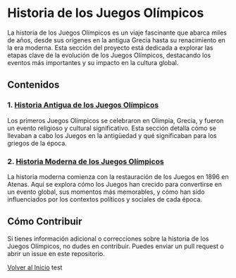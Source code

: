 # Historia de los Juegos Olímpicos

La historia de los Juegos Olímpicos es un viaje fascinante que abarca miles de años, desde sus orígenes en la antigua Grecia hasta su renacimiento en la era moderna. Esta sección del proyecto está dedicada a explorar las etapas clave de la evolución de los Juegos Olímpicos, destacando los eventos más importantes y su impacto en la cultura global.

## Contenidos

### 1. [Historia Antigua de los Juegos Olímpicos](Historia-antigua.md)
Los primeros Juegos Olímpicos se celebraron en Olimpia, Grecia, y fueron un evento religioso y cultural significativo. Esta sección detalla cómo se llevaban a cabo los Juegos en la antigüedad y qué significaban para los griegos de la época.

### 2. [Historia Moderna de los Juegos Olímpicos](Historia-moderna.md)
La historia moderna comienza con la restauración de los Juegos en 1896 en Atenas. Aquí se explora cómo los Juegos han crecido para convertirse en un evento global, sus momentos más memorables, y cómo han sido influenciados por los contextos políticos y sociales de cada época.

## Cómo Contribuir

Si tienes información adicional o correcciones sobre la historia de los Juegos Olímpicos, no dudes en contribuir. Puedes enviar un pull request o abrir un issue en este repositorio.

[Volver al Inicio](../README.md) test
